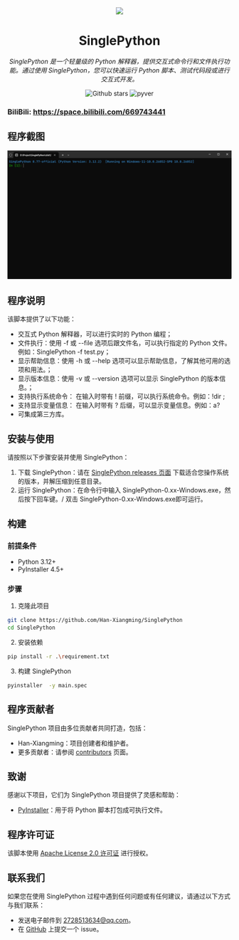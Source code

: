 <!--suppress ALL -->

<div align=center><img src="Icon.ico" width="  "></div>
<h1 align="center" name="binpython">SinglePython</h1>
<p align="center">
    <em>SinglePython 是一个轻量级的 Python 解释器，提供交互式命令行和文件执行功能。通过使用 SinglePython，您可以快速运行 Python 脚本、测试代码段或进行交互式开发。
</em>
</p>
<p align="center">
<img alt="Github stars" src="https://img.shields.io/github/stars/Han-Xiangming/SinglePython.svg"/>
<img alt="pyver" src="https://img.shields.io/badge/PythonVersion-&gt;3.12-green"/>

### BiliBili: https://space.bilibili.com/669743441

## 程序截图

<div align=center><img src="./docs/screenshot.png"></div>

## 程序说明

该脚本提供了以下功能：

- 交互式 Python 解释器，可以进行实时的 Python 编程；
- 文件执行：使用 -f 或 --file 选项后跟文件名，可以执行指定的 Python 文件。例如：SinglePython -f test.py；
- 显示帮助信息：使用 -h 或 --help 选项可以显示帮助信息，了解其他可用的选项和用法。；
- 显示版本信息：使用 -v 或 --version 选项可以显示 SinglePython 的版本信息。；
- 支持执行系统命令： 在输入时带有 ! 前缀，可以执行系统命令。例如：!dir ;
- 支持显示变量信息： 在输入时带有 ? 后缀，可以显示变量信息。例如：a?
- 可集成第三方库。

## 安装与使用

请按照以下步骤安装并使用 SinglePython：

1. 下载 SinglePython：请在 [SinglePython releases 页面](https://github.com/Han-Xiangming/SinglePython/releases)
   下载适合您操作系统的版本，并解压缩到任意目录。
2. 运行 SinglePython：在命令行中输入 SinglePython-0.xx-Windows.exe，然后按下回车键。/ 双击
   SinglePython-0.xx-Windows.exe即可运行。

## 构建

### 前提条件

- Python 3.12+
- PyInstaller 4.5+

### 步骤

1. 克隆此项目

```bash
git clone https://github.com/Han-Xiangming/SinglePython
cd SinglePython
```

2. 安装依赖

```bash
pip install -r .\requirement.txt
```

3. 构建 SinglePython

 ```bash
 pyinstaller  -y main.spec
 ```

## 程序贡献者

SinglePython 项目由多位贡献者共同打造，包括：

- Han-Xiangming：项目创建者和维护者。
- 更多贡献者：请参阅 [contributors](https://github.com/Han-Xiangming/SinglePython/graphs/contributors) 页面。

## 致谢

感谢以下项目，它们为 SinglePython 项目提供了灵感和帮助：

- [PyInstaller](https://www.pyinstaller.org/)：用于将 Python 脚本打包成可执行文件。

## 程序许可证

该脚本使用 [Apache License 2.0 许可证](https://github.com/Han-Xiangming/SinglePython/blob/main/LICENSE) 进行授权。

## 联系我们

如果您在使用 SinglePython 过程中遇到任何问题或有任何建议，请通过以下方式与我们联系：

- 发送电子邮件到 2728513634@qq.com。
- 在 [GitHub](https://github.com/Han-Xiangming/SinglePython/issues) 上提交一个 issue。 
